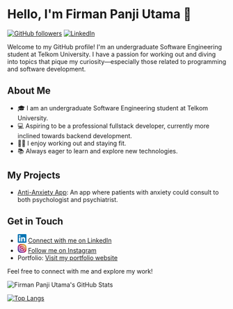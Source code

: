 # Hello, I'm Firman Panji Utama 👋

[![GitHub followers](https://img.shields.io/github/followers/Panji-Utama?label=Follow&style=social)](https://github.com/Panji-Utama)
[![LinkedIn](https://img.shields.io/badge/LinkedIn-Connect-blue)](https://www.linkedin.com/in/firman-panji-utama/)

Welcome to my GitHub profile! I'm an undergraduate Software Engineering student at Telkom University. I have a passion for working out and diving into topics that pique my curiosity—especially those related to programming and software development.

## About Me

- 🎓 I am an undergraduate Software Engineering student at Telkom University.
- 💻 Aspiring to be a professional fullstack developer, currently more inclined towards backend development.
- 🏋️‍♂️ I enjoy working out and staying fit.
- 📚 Always eager to learn and explore new technologies.

## My Projects

- [Anti-Anxiety App](https://github.com/Panji-Utama/Anti-Anxiety_Mobile.ver): An app where patients with anxiety could consult to both psychologist and psychiatrist.

## Get in Touch

- <img src="/icons/linkedin-icon.png" width="20" height="20"> [Connect with me on LinkedIn](https://www.linkedin.com/in/firmanpanjiutama/)
- <img src="/icons/instagram-icon.png" width="20" height="20"> [Follow me on Instagram](https://www.instagram.com/_.panji24/)
- Portfolio: [Visit my portfolio website](https://panji-utama.github.io/portfolio/)

Feel free to connect with me and explore my work!

![Firman Panji Utama's GitHub Stats](https://github-readme-stats.vercel.app/api?username=Panji-Utama&show_icons=true&theme=dracula)

[![Top Langs](https://github-readme-stats.vercel.app/api/top-langs/?username=Panji-Utama&layout=compact&theme=dracula)](https://github.com/Panji-Utama)
